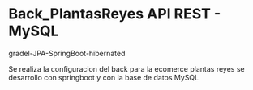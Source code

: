 # Back_PlantasReyes  API REST - MySQL 
gradel-JPA-SpringBoot-hibernated

Se realiza la configuracion del back para la ecomerce plantas reyes 
se desarrollo con springboot y con la base de datos MySQL
